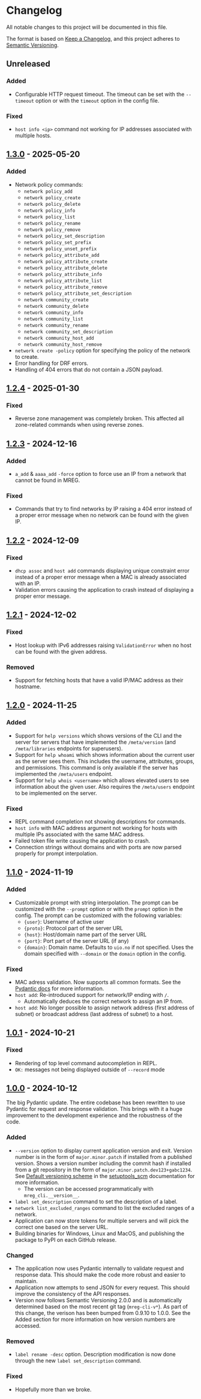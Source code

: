 # Changelog

All notable changes to this project will be documented in this file.

The format is based on [Keep a Changelog](https://keepachangelog.com/en/1.1.0/),
and this project adheres to [Semantic Versioning](https://semver.org/spec/v2.0.0.html).

## Unreleased

### Added

- Configurable HTTP request timeout. The timeout can be set with the `--timeout` option or with the `timeout` option in the config file.

### Fixed

- `host info <ip>` command not working for IP addresses associated with multiple hosts.

## [1.3.0](https://github.com/unioslo/mreg-cli/releases/tag/1.3.0) - 2025-05-20

### Added

- Network policy commands:
  - `network policy_add`
  - `network policy_create`
  - `network policy_delete`
  - `network policy_info`
  - `network policy_list`
  - `network policy_rename`
  - `network policy_remove`
  - `network policy_set_description`
  - `network policy_set_prefix`
  - `network policy_unset_prefix`
  - `network policy_attribute_add`
  - `network policy_attribute_create`
  - `network policy_attribute_delete`
  - `network policy_attribute_info`
  - `network policy_attribute_list`
  - `network policy_attribute_remove`
  - `network policy_attribute_set_description`
  - `network community_create`
  - `network community_delete`
  - `network community_info`
  - `network community_list`
  - `network community_rename`
  - `network community_set_description`
  - `network community_host_add`
  - `network community_host_remove`
- `network create -policy` option for specifying the policy of the network to create.
- Error handling for DRF errors.
- Handling of 404 errors that do not contain a JSON payload.

## [1.2.4](https://github.com/unioslo/mreg-cli/releases/tag/1.2.4) - 2025-01-30

### Fixed

- Reverse zone management was completely broken. This affected all zone-related commands when using reverse zones.

## [1.2.3](https://github.com/unioslo/mreg-cli/releases/tag/1.2.3) - 2024-12-16

### Added

- `a_add` & `aaaa_add` `-force` option to force use an IP from a network that cannot be found in MREG.

### Fixed

- Commands that try to find networks by IP raising a 404 error instead of a proper error message when no network can be found with the given IP.

## [1.2.2](https://github.com/unioslo/mreg-cli/releases/tag/1.2.2) - 2024-12-09

### Fixed

- `dhcp assoc` and `host add` commands displaying unique constraint error instead of a proper error message when a MAC is already associated with an IP.
- Validation errors causing the application to crash instead of displaying a proper error message.

## [1.2.1](https://github.com/unioslo/mreg-cli/releases/tag/1.2.1) - 2024-12-02

### Fixed

- Host lookup with IPv6 addresses raising `ValidationError` when no host can be found with the given address.

### Removed

- Support for fetching hosts that have a valid IP/MAC address as their hostname.

## [1.2.0](https://github.com/unioslo/mreg-cli/releases/tag/1.2.0) - 2024-11-25

### Added

- Support for `help versions` which shows versions of the CLI and the server for servers that have implemented the `/meta/version` (and `/meta/libraries` endpoints for superusers).
- Support for `help whoami` which shows information about the current user as the server sees them. This includes the username, attributes, groups, and permissions. This command is only available if the server has implemented the `/meta/users` endpoint.
- Support for `help whois <username>` which allows elevated users to see information about the given user. Also requires the `/meta/users` endpoint to be implemented on the server.

### Fixed

- REPL command completion not showing descriptions for commands.
- `host info` with MAC address argument not working for hosts with multiple IPs associated with the same MAC address.
- Failed token file write causing the application to crash.
- Connection strings without domains and with ports are now parsed properly for prompt interpolation.

## [1.1.0](https://github.com/unioslo/mreg-cli/releases/tag/1.1.0) - 2024-11-19

### Added

- Customizable prompt with string interpolation. The prompt can be customized with the `--prompt` option or with the `prompt` option in the config. The prompt can be customized with the following variables:
  - `{user}`: Username of active user
  - `{proto}`: Protocol part of the server URL
  - `{host}`: Host/domain name part of the server URL
  - `{port}`: Port part of the server URL (if any)
  - `{domain}`: Domain name. Defaults to `uio.no` if not specified.
    Uses the domain specified with `--domain` or the `domain` option in the config.

### Fixed

- MAC adress validation. Now supports all common formats. See the [Pydantic docs](https://docs.pydantic.dev/latest/api/pydantic_extra_types_mac_address/) for more information.
- `host add`: Re-introduced support for network/IP ending with `/`.
  - Automatically deduces the correct network to assign an IP from.
- `host add`: No longer possible to assign network address (first address of subnet) or broadcast address (last address of subnet) to a host.

## [1.0.1](https://github.com/unioslo/mreg-cli/releases/tag/1.0.1) - 2024-10-21

### Fixed

- Rendering of top level command autocompletion in REPL.
- `OK:` messages not being displayed outside of `--record` mode

## [1.0.0](https://github.com/unioslo/mreg-cli/releases/tag/1.0.0) - 2024-10-12

The big Pydantic update. The entire codebase has been rewritten to use Pydantic for request and response validation. This brings with it a huge improvement to the development experience and the robustness of the code.

### Added

- `--version` option to display current application version and exit.
    Version number is in the form of `major.minor.patch` if installed from a published version.
    Shows a version number including the commit hash if installed from a git repository in the form of `major.minor.patch.dev123+gabc1234`.
    See [Default versioning scheme](https://setuptools-scm.readthedocs.io/en/latest/usage/#default-versioning-scheme) in the [setuptools_scm](https://github.com/pypa/setuptools_scm/) documentation for more information.
  - The version can be accessed programmatically with `mreg_cli.__version__`.
- `label set_description` command to set the description of a label.
- `network list_excluded_ranges` command to list the excluded ranges of a network.
- Application can now store tokens for multiple servers and will pick the correct one based on the server URL.
- Building binaries for Windows, Linux and MacOS, and publishing the package to PyPI on each GitHub release.

### Changed

- The application now uses Pydantic internally to validate request and response data. This should make the code more robust and easier to maintain.
- Application now attempts to send JSON for every request. This should improve the consistency of the API responses.
- Version now follows Semantic Versioning 2.0.0 and is automatically determined based on the most recent git tag (`mreg-cli-v*`). As part of this change, the verison has been bumped from 0.9.10 to 1.0.0. See the Added section for more information on how version numbers are accessed.

### Removed

- `label rename -desc` option. Description modification is now done through the new `label set_description` command.

### Fixed

- Hopefully more than we broke.
